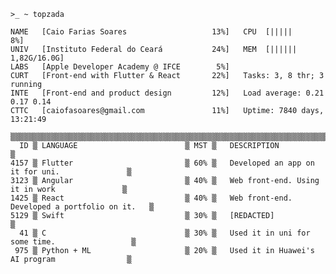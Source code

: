 
<!---
Linux emulation and full-stack development.
Working at Aurean for front-end end some little bit of back-end.
Also on the Apple Developer Academy @ IFCE

世界を閉じて次を開く
--->


```
>_ ~ topzada

NAME   [Caio Farias Soares                   13%]   CPU  [|||||                              8%]
UNIV   [Instituto Federal do Ceará           24%]   MEM  [||||||                    1,82G/16.0G]
LABS   [Apple Developer Academy @ IFCE        5%]   
CURT   [Front-end with Flutter & React       22%]   Tasks: 3, 8 thr; 3 running
INTE   [Front-end and product design         12%]   Load average: 0.21 0.17 0.14
CTTC   [caiofasoares@gmail.com               11%]   Uptime: 7840 days, 13:21:49

▒▒▒▒▒▒▒▒▒▒▒▒▒▒▒▒▒▒▒▒▒▒▒▒▒▒▒▒▒▒▒▒▒▒▒▒▒▒▒▒▒▒▒▒▒▒▒▒▒▒▒▒▒▒▒▒▒▒▒▒▒▒▒▒▒▒▒▒▒▒▒▒▒▒▒▒▒▒▒▒▒▒▒▒▒▒▒▒▒▒▒▒▒▒▒▒
  ID ▒ LANGUAGE                        ▒ MST ▒   DESCRIPTION                                   ▒
4157 ▒ Flutter                         ▒ 60% ▒   Developed an app on it for uni.               ▒
3123 ▒ Angular                         ▒ 40% ▒   Web front-end. Using it in work               ▒
1425 ▒ React                           ▒ 40% ▒   Web front-end. Developed a portfolio on it.   ▒
5129 ▒ Swift                           ▒ 30% ▒   [REDACTED]                                    ▒
  41 ▒ C                               ▒ 30% ▒   Used it in uni for some time.                 ▒ 
 975 ▒ Python + ML                     ▒ 20% ▒   Used it in Huawei's AI program                ▒
```


<!---bash
>_ ~ fetchy

             %%%                    Host:       Caio Farias Soares
         %%%%%%                     Uptime:     21 years
       %%%%%%   ##      ##          Studying:   Computer Engineering @ IFCE
    %%%%%%%     (####   (####                   iOS Developer @ Apple Developer Academy
  %%%%%%     .#.   ####    ####     
  %%%%%%      #    ####    ####     Working:    Back-end and Front-end developer @ Aurean
    %%%%%%#     (####   (####                   Graphical & UI Designer @ Aurean
       %%%%%%   ##      ##          
         %%%%%%                     Portfolio:  github.com/CaioFaSoares
            %%%                                 behance.net/caiosoares1
--->

<!---
- 👋 Hi, I’m @CaioFaSoares
- 👀 I’m interested in ...
- 🌱 I’m currently learning ...
- 💞️ I’m looking to collaborate on ...
- 📫 How to reach me ...
--->

<!---
CaioFaSoares/CaioFaSoares is a ✨ special ✨ repository because its `README.md` (this file) appears on your GitHub profile.
You can click the Preview link to take a look at your changes.
--->
